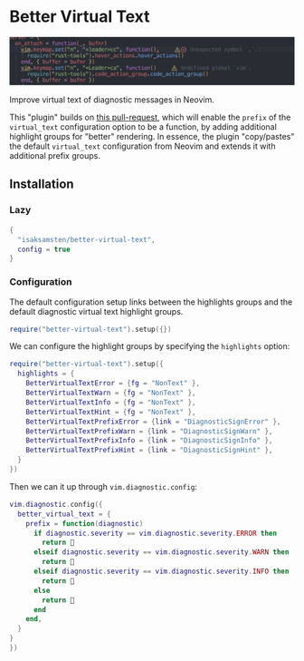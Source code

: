 # Better Virtual Text

![Screenshot](./assets/screenshot.png)

Improve virtual text of diagnostic messages in Neovim.

This "plugin" builds on
[this pull-request](https://github.com/neovim/neovim/pull/22965), which will
enable the `prefix` of the `virtual_text` configuration option to be a function,
by adding additional highlight groups for "better" rendering. In essence, the
plugin "copy/pastes" the default `virtual_text` configuration from Neovim and
extends it with additional prefix groups.

## Installation

### Lazy

```lua
{
  "isaksamsten/better-virtual-text",
  config = true
}
```

### Configuration

The default configuration setup links between the highlights groups and the
default diagnostic virtual text highlight groups.

```lua
require("better-virtual-text").setup({})
```

We can configure the highlight groups by specifying the `highlights` option:

```lua
require("better-virtual-text").setup({
  highlights = {
    BetterVirtualTextError = {fg = "NonText" },
    BetterVirtualTextWarn = {fg = "NonText" },
    BetterVirtualTextInfo = {fg = "NonText" },
    BetterVirtualTextHint = {fg = "NonText" },
    BetterVirtualTextPrefixError = {link = "DiagnosticSignError" },
    BetterVirtualTextPrefixWarn = {link = "DiagnosticSignWarn" },
    BetterVirtualTextPrefixInfo = {link = "DiagnosticSignInfo" },
    BetterVirtualTextPrefixHint = {link = "DiagnosticSignHint" },
  }
})
```

Then we can it up through `vim.diagnostic.config`:

```lua
vim.diagnostic.config({
  better_virtual_text = {
    prefix = function(diagnostic)
      if diagnostic.severity == vim.diagnostic.severity.ERROR then
        return 
      elseif diagnostic.severity == vim.diagnostic.severity.WARN then
        return 
      elseif diagnostic.severity == vim.diagnostic.severity.INFO then
        return 
      else
        return 
      end
    end,
  }
}
})
```
